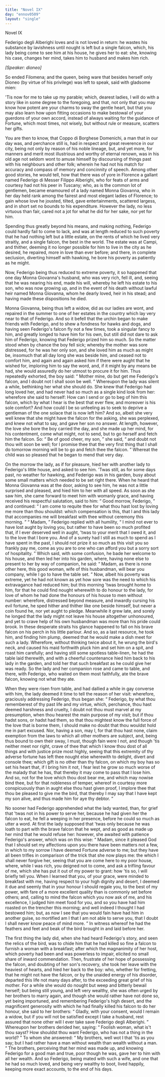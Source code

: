 ```yaml
---
title: "Novel IX"
day: "ennov0509"
layout: "single"
---
```

<html>
 <head>
 </head>
 <body>
  <div id="nov0509" type="novella" who="dioneo">
   <head>
    Novel IX
   </head>
   <argument>
    <p>
     <milestone id="p05090001"/>
     <!--(i)-->
     Federigo degli Alberighi loves and is not loved in return:
 he wastes his substance by lavishness until nought is
 left but a single falcon, which, his lady being come to
 see him at his house, he gives her to eat: she, knowing
 his case, changes her mind, takes him to husband and
 makes him rich.
     <!--(/i)-->
    </p>
   </argument>
   <p>
    <i>
     [Speaker: dioneo]
    </i>
   </p>
   <div3 type="commentary" who="author">
    <p>
     <milestone id="p05090002"/>
     So ended Filomena; and the queen, being ware that besides herself
 only Dioneo (by virtue of his privilege) was left to speak, said
 with gladsome mien:
    </p>
   </div3>
   <p>
    <milestone id="p05090003"/>
    'Tis now for me to take up my parable;
 which, dearest ladies, I will do with a story like in some degree to
 the foregoing, and that, not only that you may know how potent are
 your charms to sway the gentle heart, but that you may also learn
 how upon fitting occasions to make bestowal of your guerdons of
 your own accord, instead of always waiting for the guidance of
 Fortune, which most times, not wisely, but without rule or measure,
 scatters her gifts.
   </p>
   <p>
    <milestone id="p05090004"/>
    You are then to know, that Coppo di Borghese Domenichi, a
 man that in our day was, and perchance still is, had in respect and
 great reverence in our city, being not only by reason of his noble
 lineage, but, and yet more, for manners and merit most illustrious and
 worthy of eternal renown, was in his old age not seldom wont to
 amuse himself by discoursing of things past with his neighbours and
 other folk; wherein he had not his match for accuracy and compass
 of memory and concinnity of speech.
    <milestone id="p05090005"/>
    Among other good stories, he
 would tell, how that there was of yore in Florence a gallant named
 Federigo di Messer Filippo Alberighi, who for feats of arms and
 courtesy had not his peer in Tuscany;
    <milestone id="p05090006"/>
    who, as is the common lot of
    <pb n="56"/>
    gentlemen, became enamoured of a lady named Monna Giovanna,
 who in her day held rank among the fairest and most elegant ladies
 of Florence; to gain whose love he jousted, tilted, gave entertainments,
 scattered largess, and in short set no bounds to his expenditure.
 However the lady, no less virtuous than fair, cared not
 a jot for what he did for her sake, nor yet for him.
   </p>
   <p>
    <milestone id="p05090007"/>
    Spending thus greatly beyond his means, and making nothing,
 Federigo could hardly fail to come to lack, and was at length reduced
 to such poverty that he had nothing left but a little estate, on the
 rents of which he lived very straitly, and a single falcon, the best in
 the world.
    <milestone id="p05090008"/>
    The estate was at Campi, and thither, deeming it no
 longer possible for him to live in the city as he desired, he repaired,
 more in love than ever before; and there, in complete seclusion,
 diverting himself with hawking, he bore his poverty as patiently as he
 might.
   </p>
   <p>
    <milestone id="p05090009"/>
    Now, Federigo being thus reduced to extreme poverty, it so
 happened that one day Monna Giovanna's husband, who was very
 rich, fell ill, and, seeing that he was nearing his end, made his will,
 whereby he left his estate to his son, who was now growing up, and
 in the event of his death without lawful heir named Monna Giovanna,
 whom he dearly loved, heir in his stead; and having made these
 dispositions he died.
   </p>
   <p>
    <milestone id="p05090010"/>
    Monna Giovanna, being thus left a widow, did as our ladies are
 wont, and repaired in the summer to one of her estates in the country
 which lay very near to that of Federigo.
    <milestone id="p05090011"/>
    And so it befell that
 the urchin began to make friends with Federigo, and to shew a
 fondness for hawks and dogs, and having seen Federigo's falcon fly
 not a few times, took a singular fancy to him, and greatly longed to
 have him for his own, but still did not dare to ask him of Federigo,
 knowing that Federigo prized him so much.
    <milestone id="p05090012"/>
    So the matter stood when
 by chance the boy fell sick; whereby the mother was sore distressed, for
 he was her only son, and she loved him as much as might be, insomuch
 that all day long she was beside him, and ceased not to comfort
 him, and again and again asked him if there were aught that he
 wished for, imploring him to say the word, and, if it might by any
 means be had, she would assuredly do her utmost to procure it for
 him.
    <milestone id="p05090013"/>
    Thus repeatedly exhorted, the boy said:
    <q direct="unspecified">
     Mother mine, do
 but get me Federigo's falcon, and I doubt not I shall soon be well.
    </q>
    <pb n="57"/>
    <milestone id="p05090014"/>
    Whereupon the lady was silent a while, bethinking her what she
 should do. She knew that Federigo had long loved her, and had
 never had so much as a single kind look from her: wherefore she
 said to herself: How can I send or go to beg of him this falcon,
 which by what I hear is the best that ever flew, and moreover is his
 sole comfort? And how could I be so unfeeling as to seek to deprive
 a gentleman of the one solace that is now left him?
    <milestone id="p05090015"/>
    And so, albeit
 she very well knew that she might have the falcon for the asking, she
 was perplexed, and knew not what to say, and gave her son no
 answer.
    <milestone id="p05090016"/>
    At length, however, the love she bore the boy carried the
 day, and she made up her mind, for his contentment, come what might,
 not to send, but to go herself and fetch him the falcon. So:
    <q direct="unspecified">
     Be of
 good cheer, my son,
    </q>
    she said,
    <q direct="unspecified">
     and doubt not thou wilt soon be
 well; for I promise thee that the very first thing that I shall do tomorrow
 morning will be to go and fetch thee the falcon.
    </q>
    <milestone id="p05090017"/>
    Whereat
 the child was so pleased that he began to mend that very day.
   </p>
   <p>
    <milestone id="p05090018"/>
    On the morrow the lady, as if for pleasure, hied her with another
 lady to Federigo's little house, and asked to see him.
    <milestone id="p05090019"/>
    'Twas still, as
 for some days past, no weather for hawking, and Federigo was in his
 garden, busy about some small matters which needed to be set right
 there. When he heard that Monna Giovanna was at the door,
 asking to see him, he was not a little surprised and pleased, and hied
 him to her with all speed.
    <milestone id="p05090020"/>
    As soon as she saw him, she came
 forward to meet him with womanly grace, and having received his
 respectful salutation, said to him:
    <q direct="unspecified">
     Good morrow, Federigo,
    </q>
    and
 continued:
    <q direct="unspecified">
     I am come to requite thee for what thou hast lost
 by loving me more than thou shouldst: which compensation is this,
 that I and this lady that accompanies me will breakfast with thee
 without ceremony this morning.
    </q>
    <milestone id="p05090021"/>
    <q direct="unspecified">
     Madam,
    </q>
    Federigo replied
 with all humility,
    <q direct="unspecified">
     I mind not ever to have lost aught by loving you,
 but rather to have been so much profited that, if I ever deserved well
 in aught, 'twas to your merit that I owed it, and to the love that I
 bore you.
     <milestone id="p05090022"/>
     And of a surety had I still as much to spend as I have
 spent in the past, I should not prize it so much as this visit you so
 frankly pay me, come as you are to one who can afford you but a
 sorry sort of hospitality.
    </q>
    <milestone id="p05090023"/>
    Which said, with some confusion, he
 bade her welcome to his house, and then led her into his garden,
 where, having none else to present to her by way of companion, he
    <pb n="58"/>
    said:
    <q direct="unspecified">
     Madam, as there is none other here, this good woman, wife
 of this husbandman, will bear you company, while I go to have the
 table set.
    </q>
    <milestone id="p05090024"/>
    Now, albeit his poverty was extreme, yet he had not
 known as yet how sore was the need to which his extravagance had
 reduced him; but this morning 'twas brought home to him, for that
 he could find nought wherewith to do honour to the lady, for love
 of whom he had done the honours of his house to men without
 number:
    <milestone id="p05090025"/>
    wherefore, distressed beyond measure, and inwardly cursing
 his evil fortune, he sped hither and thither like one beside himself,
 but never a coin found he, nor yet aught to pledge. Meanwhile it
 grew late, and sorely he longed that the lady might not leave his
 house altogether unhonoured, and yet to crave help of his own
 husbandman was more than his pride could brook. In these desperate
 straits his glance happened to fall on his brave falcon on his perch in
 his little parlour. And so, as a last resource, he took him, and finding
 him plump, deemed that he would make a dish meet for such a
 lady.
    <milestone id="p05090026"/>
    Wherefore, without thinking twice about it, he wrung the
 bird's neck, and caused his maid forthwith pluck him and set him on
 a spit, and roast him carefully; and having still some spotless table-linen,
 he had the table laid therewith, and with a cheerful countenance
 hied him back to his lady in the garden, and told her that such
 breakfast as he could give her was ready.
    <milestone id="p05090027"/>
    So the lady and her companion
 rose and came to table, and there, with Federigo, who waited on
 them most faithfully, ate the brave falcon, knowing not what they ate.
   </p>
   <p>
    <milestone id="p05090028"/>
    When they were risen from table, and had dallied a while in gay
 converse with him, the lady deemed it time to tell the reason of her
 visit: wherefore, graciously addressing Federigo, thus began she:
    <milestone id="p05090029"/>
    <q direct="unspecified">
     Federigo, by what thou rememberest of thy past life and my virtue,
 which, perchance, thou hast deemed harshness and cruelty, I doubt
 not thou must marvel at my presumption, when thou hearest the
 main purpose of my visit; but if thou hadst sons, or hadst had them, so
 that thou mightest know the full force of the love that is borne them,
 I should make no doubt that thou wouldst hold me in part excused.
     <milestone id="p05090030"/>
     Nor, having a son, may I, for that thou hast none, claim exemption
 from the laws to which all other mothers are subject, and, being thus
 bound to own their sway, I must, though fain were I not, and
 though 'tis neither meet nor right, crave of thee that which I know
 thou dost of all things and with justice prize most highly,
     <milestone id="p05090031"/>
     seeing
     <pb n="59"/>
     that this extremity of thy adverse fortune has left thee nought else
 wherewith to delight, divert and console thee; which gift is no other
 than thy falcon, on which my boy has so set his heart that, if I
 bring him it not, I fear lest he grow so much worse of the malady
 that he has, that thereby it may come to pass that I lose him.
     <milestone id="p05090032"/>
     And
 so, not for the love which thou dost bear me, and which may nowise
 bind thee, but for that nobleness of temper, whereof in courtesy
 more conspicuously than in aught else thou hast given proof, I implore
 thee that thou be pleased to give me the bird, that thereby
 I may say that I have kept my son alive, and thus made him for
 aye thy debtor.
    </q>
   </p>
   <p>
    <milestone id="p05090033"/>
    No sooner had Federigo apprehended what the lady wanted,
 than, for grief that 'twas not in his power to serve her, because he
 had given her the falcon to eat, he fell a weeping in her presence,
 before he could so much as utter a word. At first the lady supposed
 that 'twas only because he was loath to part with the brave falcon
 that he wept, and as good as made up her mind that he would refuse
 her: however, she awaited with patience Federigo's answer, which
 was on this wise:
    <milestone id="p05090034"/>
    <q direct="unspecified">
     Madam, since it pleased God that I should set
 my affections upon you there have been matters not a few, in which
 to my sorrow I have deemed Fortune adverse to me; but they have
 all been trifles in comparison of the trick that she now plays me:
 the which I shall never forgive her, seeing that you are come here to
 my poor house, where, while I was rich, you deigned not to come,
 and ask a trifling favour of me, which she has put it out of my
 power to grant: how 'tis so, I will briefly tell you.
     <milestone id="p05090035"/>
     When I learned
 that you, of your grace, were minded to breakfast with me, having
 respect to your high dignity and desert, I deemed it due and seemly
 that in your honour I should regale you, to the best of my power,
 with fare of a more excellent quality than is commonly set before
 others;
     <milestone id="p05090036"/>
     and, calling to mind the falcon which you now ask of me,
 and his excellence, I judged him meet food for you, and so you have
 had him roasted on the trencher this morning; and well indeed I
 thought I had bestowed him; but, as now I see that you would fain
 have had him in another guise, so mortified am I that I am not able
 to serve you, that I doubt I shall never know peace of mind more.
    </q>
    <milestone id="p05090037"/>
    In witness whereof he had the feathers and feet and beak of the
 bird brought in and laid before her.
   </p>
   <pb n="60"/>
   <p>
    The first thing the lady did, when she had heard Federigo's
 story, and seen the relics of the bird, was to chide him that he had
 killed so fine a falcon to furnish a woman with a breakfast; after
 which the magnanimity of her host, which poverty had been and
 was powerless to impair, elicited no small share of inward commendation.
 Then, frustrate of her hope of possessing the falcon, and
 doubting of her son's recovery, she took her leave with the heaviest
 of hearts, and hied her back to the boy:
    <milestone id="p05090038"/>
    who, whether for fretting,
 that he might not have the falcon, or by the unaided energy of his
 disorder, departed this life not many days after, to the exceeding
 great grief of his mother.
    <milestone id="p05090039"/>
    For a while she would do nought but
 weep and bitterly bewail herself; but being still young, and left very
 wealthy, she was often urged by her brothers to marry again, and
 though she would rather have not done so, yet being importuned,
 and remembering Federigo's high desert, and the magnificent generosity
 with which he had finally killed his falcon to do her honour,
 she said to her brothers:
    <milestone id="p05090040"/>
    <q direct="unspecified">
     Gladly, with your consent, would I
 remain a widow, but if you will not be satisfied except I take a
 husband, rest assured that none other will I ever take save Federigo
 degli Alberighi.
    </q>
    <milestone id="p05090041"/>
    Whereupon her brothers derided her, saying:
    <q direct="unspecified">
     Foolish woman, what is't thou sayst? How shouldst thou want
 Federigo, who has not a thing in the world?
    </q>
    <milestone id="p05090042"/>
    To whom she
 answered:
    <q direct="unspecified">
     My brothers, well wot I that 'tis as you say; but I
 had rather have a man without wealth than wealth without a man.
    </q>
    <milestone id="p05090043"/>
    The brothers, perceiving that her mind was made up, and knowing
 Federigo for a good man and true, poor though he was, gave her to
 him with all her wealth. And so Federigo, being mated with such
 a wife, and one that he had so much loved, and being very wealthy
 to boot, lived happily, keeping more exact accounts, to the end of his
 days.
   </p>
  </div>
 </body>
</html>